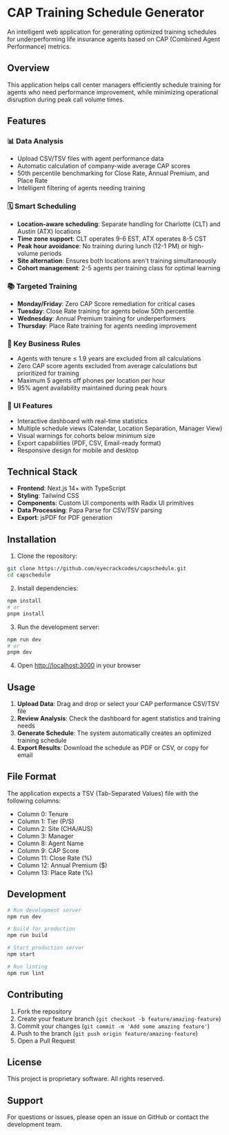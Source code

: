 # CAP Training Schedule Generator

An intelligent web application for generating optimized training schedules for underperforming life insurance agents based on CAP (Combined Agent Performance) metrics.

## Overview

This application helps call center managers efficiently schedule training for agents who need performance improvement, while minimizing operational disruption during peak call volume times.

## Features

### 📊 Data Analysis

- Upload CSV/TSV files with agent performance data
- Automatic calculation of company-wide average CAP scores
- 50th percentile benchmarking for Close Rate, Annual Premium, and Place Rate
- Intelligent filtering of agents needing training

### 🗓️ Smart Scheduling

- **Location-aware scheduling**: Separate handling for Charlotte (CLT) and Austin (ATX) locations
- **Time zone support**: CLT operates 9-6 EST, ATX operates 8-5 CST
- **Peak hour avoidance**: No training during lunch (12-1 PM) or high-volume periods
- **Site alternation**: Ensures both locations aren't training simultaneously
- **Cohort management**: 2-5 agents per training class for optimal learning

### 📚 Targeted Training

- **Monday/Friday**: Zero CAP Score remediation for critical cases
- **Tuesday**: Close Rate training for agents below 50th percentile
- **Wednesday**: Annual Premium training for underperformers
- **Thursday**: Place Rate training for agents needing improvement

### 🎯 Key Business Rules

- Agents with tenure ≤ 1.9 years are excluded from all calculations
- Zero CAP score agents excluded from average calculations but prioritized for training
- Maximum 5 agents off phones per location per hour
- 95% agent availability maintained during peak hours

### 📱 UI Features

- Interactive dashboard with real-time statistics
- Multiple schedule views (Calendar, Location Separation, Manager View)
- Visual warnings for cohorts below minimum size
- Export capabilities (PDF, CSV, Email-ready format)
- Responsive design for mobile and desktop

## Technical Stack

- **Frontend**: Next.js 14+ with TypeScript
- **Styling**: Tailwind CSS
- **Components**: Custom UI components with Radix UI primitives
- **Data Processing**: Papa Parse for CSV/TSV parsing
- **Export**: jsPDF for PDF generation

## Installation

1. Clone the repository:

```bash
git clone https://github.com/eyecrackcodes/capschedule.git
cd capschedule
```

2. Install dependencies:

```bash
npm install
# or
pnpm install
```

3. Run the development server:

```bash
npm run dev
# or
pnpm dev
```

4. Open [http://localhost:3000](http://localhost:3000) in your browser

## Usage

1. **Upload Data**: Drag and drop or select your CAP performance CSV/TSV file
2. **Review Analysis**: Check the dashboard for agent statistics and training needs
3. **Generate Schedule**: The system automatically creates an optimized training schedule
4. **Export Results**: Download the schedule as PDF or CSV, or copy for email

## File Format

The application expects a TSV (Tab-Separated Values) file with the following columns:

- Column 0: Tenure
- Column 1: Tier (P/S)
- Column 2: Site (CHA/AUS)
- Column 3: Manager
- Column 8: Agent Name
- Column 9: CAP Score
- Column 11: Close Rate (%)
- Column 12: Annual Premium ($)
- Column 13: Place Rate (%)

## Development

```bash
# Run development server
npm run dev

# Build for production
npm run build

# Start production server
npm start

# Run linting
npm run lint
```

## Contributing

1. Fork the repository
2. Create your feature branch (`git checkout -b feature/amazing-feature`)
3. Commit your changes (`git commit -m 'Add some amazing feature'`)
4. Push to the branch (`git push origin feature/amazing-feature`)
5. Open a Pull Request

## License

This project is proprietary software. All rights reserved.

## Support

For questions or issues, please open an issue on GitHub or contact the development team.
